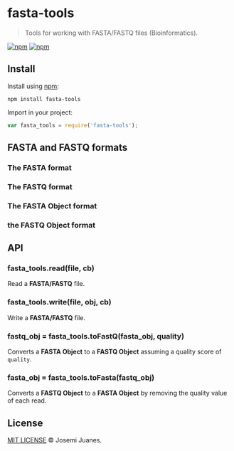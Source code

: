 # fasta-tools

> Tools for working with FASTA/FASTQ files (Bioinformatics).

[![npm](https://img.shields.io/npm/v/fasta-tools.svg?style=flat-square)](https://www.npmjs.com/package/fasta-tools)
[![npm](https://img.shields.io/npm/dt/fasta-tools.svg?style=flat-square)](https://www.npmjs.com/package/fasta-tools)


## Install

Install using [npm](https://npmjs.com):
```
npm install fasta-tools
```

Import in your project: 

```javascript
var fasta_tools = require('fasta-tools');
```

## FASTA and FASTQ formats

### The FASTA format
### The FASTQ format
### The FASTA Object format
### the FASTQ Object format

## API

### fasta_tools.read(file, cb)

Read a **FASTA/FASTQ** file.


### fasta_tools.write(file, obj, cb)

Write a **FASTA/FASTQ** file.

### fastq_obj = fasta_tools.toFastQ(fasta_obj, quality)

Converts a **FASTA Object** to a **FASTQ Object** assuming a quality score of `quality`.

### fasta_obj = fasta_tools.toFasta(fastq_obj)

Converts a **FASTQ Object** to a **FASTA Object** by removing the quality value of each read.


## License 

[MIT LICENSE](./LICENSE) &copy; Josemi Juanes.
